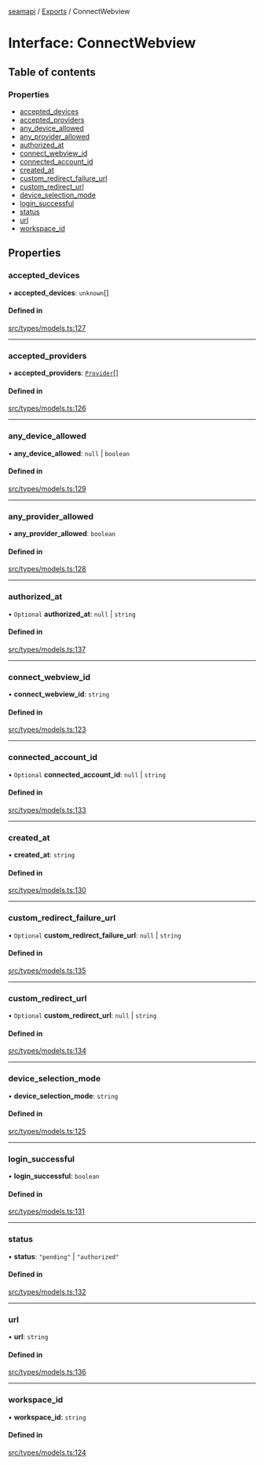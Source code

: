 [seamapi](../README.md) / [Exports](../modules.md) / ConnectWebview

# Interface: ConnectWebview

## Table of contents

### Properties

- [accepted\_devices](ConnectWebview.md#accepted_devices)
- [accepted\_providers](ConnectWebview.md#accepted_providers)
- [any\_device\_allowed](ConnectWebview.md#any_device_allowed)
- [any\_provider\_allowed](ConnectWebview.md#any_provider_allowed)
- [authorized\_at](ConnectWebview.md#authorized_at)
- [connect\_webview\_id](ConnectWebview.md#connect_webview_id)
- [connected\_account\_id](ConnectWebview.md#connected_account_id)
- [created\_at](ConnectWebview.md#created_at)
- [custom\_redirect\_failure\_url](ConnectWebview.md#custom_redirect_failure_url)
- [custom\_redirect\_url](ConnectWebview.md#custom_redirect_url)
- [device\_selection\_mode](ConnectWebview.md#device_selection_mode)
- [login\_successful](ConnectWebview.md#login_successful)
- [status](ConnectWebview.md#status)
- [url](ConnectWebview.md#url)
- [workspace\_id](ConnectWebview.md#workspace_id)

## Properties

### accepted\_devices

• **accepted\_devices**: `unknown`[]

#### Defined in

[src/types/models.ts:127](https://github.com/seamapi/javascript/blob/main/src/types/models.ts#L127)

___

### accepted\_providers

• **accepted\_providers**: [`Provider`](../enums/Provider.md)[]

#### Defined in

[src/types/models.ts:126](https://github.com/seamapi/javascript/blob/main/src/types/models.ts#L126)

___

### any\_device\_allowed

• **any\_device\_allowed**: ``null`` \| `boolean`

#### Defined in

[src/types/models.ts:129](https://github.com/seamapi/javascript/blob/main/src/types/models.ts#L129)

___

### any\_provider\_allowed

• **any\_provider\_allowed**: `boolean`

#### Defined in

[src/types/models.ts:128](https://github.com/seamapi/javascript/blob/main/src/types/models.ts#L128)

___

### authorized\_at

• `Optional` **authorized\_at**: ``null`` \| `string`

#### Defined in

[src/types/models.ts:137](https://github.com/seamapi/javascript/blob/main/src/types/models.ts#L137)

___

### connect\_webview\_id

• **connect\_webview\_id**: `string`

#### Defined in

[src/types/models.ts:123](https://github.com/seamapi/javascript/blob/main/src/types/models.ts#L123)

___

### connected\_account\_id

• `Optional` **connected\_account\_id**: ``null`` \| `string`

#### Defined in

[src/types/models.ts:133](https://github.com/seamapi/javascript/blob/main/src/types/models.ts#L133)

___

### created\_at

• **created\_at**: `string`

#### Defined in

[src/types/models.ts:130](https://github.com/seamapi/javascript/blob/main/src/types/models.ts#L130)

___

### custom\_redirect\_failure\_url

• `Optional` **custom\_redirect\_failure\_url**: ``null`` \| `string`

#### Defined in

[src/types/models.ts:135](https://github.com/seamapi/javascript/blob/main/src/types/models.ts#L135)

___

### custom\_redirect\_url

• `Optional` **custom\_redirect\_url**: ``null`` \| `string`

#### Defined in

[src/types/models.ts:134](https://github.com/seamapi/javascript/blob/main/src/types/models.ts#L134)

___

### device\_selection\_mode

• **device\_selection\_mode**: `string`

#### Defined in

[src/types/models.ts:125](https://github.com/seamapi/javascript/blob/main/src/types/models.ts#L125)

___

### login\_successful

• **login\_successful**: `boolean`

#### Defined in

[src/types/models.ts:131](https://github.com/seamapi/javascript/blob/main/src/types/models.ts#L131)

___

### status

• **status**: ``"pending"`` \| ``"authorized"``

#### Defined in

[src/types/models.ts:132](https://github.com/seamapi/javascript/blob/main/src/types/models.ts#L132)

___

### url

• **url**: `string`

#### Defined in

[src/types/models.ts:136](https://github.com/seamapi/javascript/blob/main/src/types/models.ts#L136)

___

### workspace\_id

• **workspace\_id**: `string`

#### Defined in

[src/types/models.ts:124](https://github.com/seamapi/javascript/blob/main/src/types/models.ts#L124)
